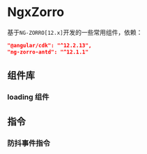# NgxZorro

基于`NG-ZORRO[12.x]`开发的一些常用组件，依赖：

```package.json
"@angular/cdk": "^12.2.13",
"ng-zorro-antd": "^12.1.1"
```

## 组件库

### loading 组件

## 指令

### 防抖事件指令
